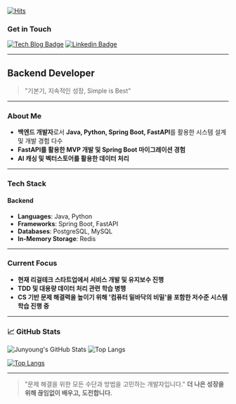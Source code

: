 [![Hits](https://hits.seeyoufarm.com/api/count/incr/badge.svg?url=https%3A%2F%2Fgithub.com%2FJunyoung-Dev&count_bg=%2376FB11&title_bg=%23198BD7&icon=github.svg&icon_color=%23000000&title=Visitors&edge_flat=false)](https://hits.seeyoufarm.com)

### Get in Touch

[![Tech Blog Badge](http://img.shields.io/badge/Blog-Visit-orange?style=flat-square&logo=hashnode&link=https://blog.cloudtest.shop)](https://velog.io/@thedev_junyoung/about) 
[![Linkedin Badge](https://img.shields.io/badge/-LinkedIn-blue?style=flat-square&logo=Linkedin&logoColor=white&link=https://linkedin.com/in/junyoung-dev)](https://www.linkedin.com/in/junyoung-jeon-5a00722ba/)

---

## Backend Developer

> "기본기, 지속적인 성장, Simple is Best"

---

### About Me
- **백엔드 개발자**로서 **Java, Python, Spring Boot, FastAPI**를 활용한 시스템 설계 및 개발 경험 다수
- **FastAPI를 활용한 MVP 개발 및 Spring Boot 마이그레이션 경험**
- **AI 캐싱 및 벡터스토어를 활용한 데이터 처리**

---

### Tech Stack
#### **Backend**
- **Languages**: Java, Python
- **Frameworks**: Spring Boot, FastAPI
- **Databases**: PostgreSQL, MySQL
- **In-Memory Storage**: Redis

---

### Current Focus
- **현재 리걸테크 스타트업에서 서비스 개발 및 유지보수 진행**
- **TDD 및 대용량 데이터 처리 관련 학습 병행**
- **CS 기반 문제 해결력을 높이기 위해 '컴퓨터 밑바닥의 비밀'을 포함한 저수준 시스템 학습 진행 중**

---

### 📈 GitHub Stats
![Junyoung's GitHub Stats](https://github-readme-stats.vercel.app/api?username=thedev-junyoung&show_icons=true&theme=tokyonight&count_private=true)
![Top Langs](https://github-readme-stats.vercel.app/api/top-langs/?username=thedev-junyoung&layout=compact&theme=tokyonight&count_private=true)

[![Top Langs](https://github-readme-stats.vercel.app/api/top-langs/?username=thedev-junyoung)](https://github.com/anuraghazra/github-readme-stats)


---

> "문제 해결을 위한 모든 수단과 방법을 고민하는 개발자입니다."
> **더 나은 성장을 위해 끊임없이 배우고, 도전합니다.**
